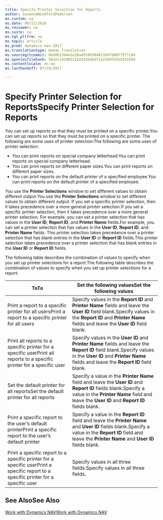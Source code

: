 ```yaml
---
title: Specify Printer Selection for Reports
author: SusanneWindfeldPedersen
ms.custom: na
ms.date: 09/22/2016
ms.reviewer: na
ms.suite: na
ms.tgt_pltfrm: na
ms.topic: article
ms.prod: dynamics-nav-2017
ms.translationtype: Human Translation
ms.sourcegitcommit: 6b60b1344a1e18ad91863046110df880f75f7c04
ms.openlocfilehash: 56a5c1428651162293e56d71e2369fe55d291594
ms.contentlocale: en-au
ms.lasthandoff: 07/19/2017

---
```

    
# <a name="specify-printer-selection-for-reports"></a><span data-ttu-id="88c5f-102">Specify Printer Selection for Reports</span><span class="sxs-lookup"><span data-stu-id="88c5f-102">Specify Printer Selection for Reports</span></span>
<span data-ttu-id="88c5f-103">You can set up reports so that they must be printed on a specific printer.</span><span class="sxs-lookup"><span data-stu-id="88c5f-103">You can set up reports so that they must be printed on a specific printer.</span></span> <span data-ttu-id="88c5f-104">The following are some uses of printer selection:</span><span class="sxs-lookup"><span data-stu-id="88c5f-104">The following are some uses of printer selection:</span></span> 

- <span data-ttu-id="88c5f-105">You can print reports on special company letterhead.</span><span class="sxs-lookup"><span data-stu-id="88c5f-105">You can print reports on special company letterhead.</span></span>
- <span data-ttu-id="88c5f-106">You can print reports on different paper sizes.</span><span class="sxs-lookup"><span data-stu-id="88c5f-106">You can print reports on different paper sizes.</span></span>
- <span data-ttu-id="88c5f-107">You can print reports on the default printer of a specified employee.</span><span class="sxs-lookup"><span data-stu-id="88c5f-107">You can print reports on the default printer of a specified employee.</span></span>

<span data-ttu-id="88c5f-108">You use the **Printer Selections** window to set different values to obtain different output.</span><span class="sxs-lookup"><span data-stu-id="88c5f-108">You use the **Printer Selections** window to set different values to obtain different output.</span></span> <span data-ttu-id="88c5f-109">If you set a specific printer selection, then it takes precedence over a more general printer selection.</span><span class="sxs-lookup"><span data-stu-id="88c5f-109">If you set a specific printer selection, then it takes precedence over a more general printer selection.</span></span> <span data-ttu-id="88c5f-110">For example, you can set a printer selection that has values in the **User ID**, **Report ID**, and **Printer Name** fields.</span><span class="sxs-lookup"><span data-stu-id="88c5f-110">For example, you can set a printer selection that has values in the **User ID**, **Report ID**, and **Printer Name** fields.</span></span> <span data-ttu-id="88c5f-111">This printer selection takes precedence over a printer selection that has blank entries in the **User ID** or **Report ID** fields.</span><span class="sxs-lookup"><span data-stu-id="88c5f-111">This printer selection takes precedence over a printer selection that has blank entries in the **User ID** or **Report ID** fields.</span></span> 

<span data-ttu-id="88c5f-112">The following table describes the combination of values to specify when you set up printer selections for a report.</span><span class="sxs-lookup"><span data-stu-id="88c5f-112">The following table describes the combination of values to specify when you set up printer selections for a report.</span></span>

|<span data-ttu-id="88c5f-113">To</span><span class="sxs-lookup"><span data-stu-id="88c5f-113">To</span></span>                                                 |<span data-ttu-id="88c5f-114">Set the following values</span><span class="sxs-lookup"><span data-stu-id="88c5f-114">Set the following values</span></span>                                             |
|---------------------------------------------------|---------------------------------------------------------------------|
|<span data-ttu-id="88c5f-115">Print a report to a specific printer for all users</span><span class="sxs-lookup"><span data-stu-id="88c5f-115">Print a report to a specific printer for all users</span></span> |<span data-ttu-id="88c5f-116">Specify values in the **Report ID** and **Printer Name** fields and leave the **User ID** field blank.</span><span class="sxs-lookup"><span data-stu-id="88c5f-116">Specify values in the **Report ID** and **Printer Name** fields and leave the **User ID** field blank.</span></span>|
|<span data-ttu-id="88c5f-117">Print all reports to a specific printer for a specific user</span><span class="sxs-lookup"><span data-stu-id="88c5f-117">Print all reports to a specific printer for a specific user</span></span>|<span data-ttu-id="88c5f-118">Specify values in the **User ID** and **Printer Name** fields and leave the **Report ID** field blank.</span><span class="sxs-lookup"><span data-stu-id="88c5f-118">Specify values in the **User ID** and **Printer Name** fields and leave the **Report ID** field blank.</span></span>|
|<span data-ttu-id="88c5f-119">Set the default printer for all reports</span><span class="sxs-lookup"><span data-stu-id="88c5f-119">Set the default printer for all reports</span></span>|<span data-ttu-id="88c5f-120">Specify a value in the **Printer Name** field and leave the **User ID** and **Report ID** fields blank.</span><span class="sxs-lookup"><span data-stu-id="88c5f-120">Specify a value in the **Printer Name** field and leave the **User ID** and **Report ID** fields blank.</span></span>|
|<span data-ttu-id="88c5f-121">Print a specific report to the user’s default printer</span><span class="sxs-lookup"><span data-stu-id="88c5f-121">Print a specific report to the user’s default printer</span></span>|<span data-ttu-id="88c5f-122">Specify a value in the **Report ID** field and leave the **Printer Name** and **User ID** fields blank.</span><span class="sxs-lookup"><span data-stu-id="88c5f-122">Specify a value in the **Report ID** field and leave the **Printer Name** and **User ID** fields blank.</span></span>|
|<span data-ttu-id="88c5f-123">Print a specific report to a specific printer for a specific user</span><span class="sxs-lookup"><span data-stu-id="88c5f-123">Print a specific report to a specific printer for a specific user</span></span>|<span data-ttu-id="88c5f-124">Specify values in all three fields.</span><span class="sxs-lookup"><span data-stu-id="88c5f-124">Specify values in all three fields.</span></span>|

## <a name="see-also"></a><span data-ttu-id="88c5f-125">See Also</span><span class="sxs-lookup"><span data-stu-id="88c5f-125">See Also</span></span>
[<span data-ttu-id="88c5f-126">Work with Dynamics NAV</span><span class="sxs-lookup"><span data-stu-id="88c5f-126">Work with Dynamics NAV</span></span>](ui-work-product.md)

